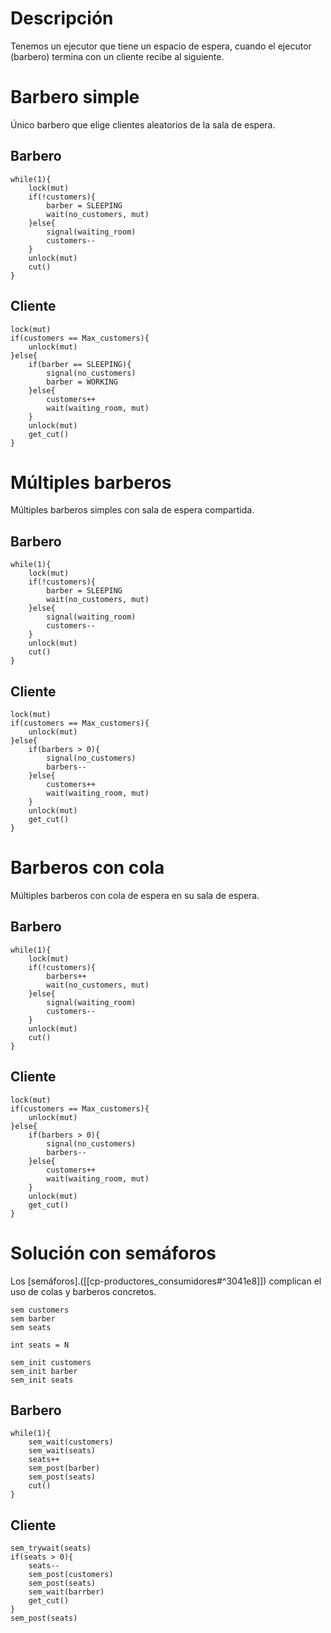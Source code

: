 # Descripción
Tenemos un ejecutor que tiene un espacio de espera, cuando el ejecutor (barbero) termina con un cliente recibe al siguiente.
# Barbero simple
Único barbero que elige clientes aleatorios de la sala de espera.
## Barbero
~~~
while(1){
	lock(mut)
	if(!customers){
		barber = SLEEPING
		wait(no_customers, mut)
	}else{
		signal(waiting_room)
		customers--
	}
	unlock(mut)
	cut()
}
~~~
## Cliente
~~~
lock(mut)
if(customers == Max_customers){
	unlock(mut)
}else{
	if(barber == SLEEPING){
		signal(no_customers)
		barber = WORKING
	}else{
		customers++
		wait(waiting_room, mut)
	}
	unlock(mut)
	get_cut()
}
~~~
# Múltiples barberos
Múltiples barberos simples con sala de espera compartida.
## Barbero
~~~
while(1){
	lock(mut)
	if(!customers){
		barber = SLEEPING
		wait(no_customers, mut)
	}else{
		signal(waiting_room)
		customers--
	}
	unlock(mut)
	cut()
}
~~~
## Cliente
~~~
lock(mut)
if(customers == Max_customers){
	unlock(mut)
}else{
	if(barbers > 0){
		signal(no_customers)
		barbers--
	}else{
		customers++
		wait(waiting_room, mut)
	}
	unlock(mut)
	get_cut()
}
~~~
# Barberos con cola
Múltiples barberos con cola de espera en su sala de espera.
## Barbero
~~~
while(1){
	lock(mut)
	if(!customers){
		barbers++
		wait(no_customers, mut)
	}else{
		signal(waiting_room)
		customers--
	}
	unlock(mut)
	cut()
}
~~~
## Cliente
~~~
lock(mut)
if(customers == Max_customers){
	unlock(mut)
}else{
	if(barbers > 0){
		signal(no_customers)
		barbers--
	}else{
		customers++
		wait(waiting_room, mut)
	}
	unlock(mut)
	get_cut()
}
~~~
# Solución con semáforos
Los [semáforos].([[cp-productores_consumidores#^3041e8]]) complican el uso de colas y barberos concretos.
~~~
sem customers
sem barber
sem seats

int seats = N

sem_init customers
sem_init barber
sem_init seats
~~~
## Barbero
~~~
while(1){
	sem_wait(customers)
	sem_wait(seats)
	seats++
	sem_post(barber)
	sem_post(seats)
	cut()
}
~~~

## Cliente
~~~
sem_trywait(seats)
if(seats > 0){
	seats--
	sem_post(customers)
	sem_post(seats)
	sem_wait(barrber)
	get_cut()
}
sem_post(seats)
~~~